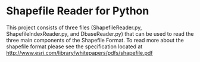 # Shapefile Reader for Python

This project consists of three files (ShapefileReader.py, ShapefileIndexReader.py, and DbaseReader.py) that can be used to read the three main components of the Shapefile Format. To read more about the shapefile format please see the specification located at http://www.esri.com/library/whitepapers/pdfs/shapefile.pdf
